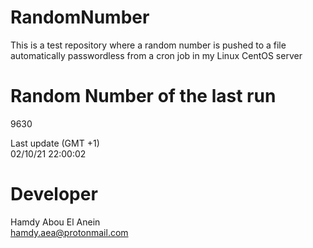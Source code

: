 # RandomNumber    
This is a test repository where a random number is pushed to a file automatically passwordless from a cron job in my Linux CentOS server    
# Random Number of the last run   
9630
      
Last update (GMT +1)    
02/10/21 22:00:02
# Developer    
Hamdy Abou El Anein   
hamdy.aea@protonmail.com
